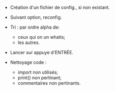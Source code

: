  - Création d'un fichier de config., si non existant.
 - Suivant option, reconfig.
 - Tri : par ordre alpha de:
    - ceux qui on un whatis;
    - les autres.
 - Lancer sur appuye d'ENTRÉE.

 - Nettoyage code :
    - import non utilisés;
    - print() non pertinant;
    - commentaires non pertinants.
